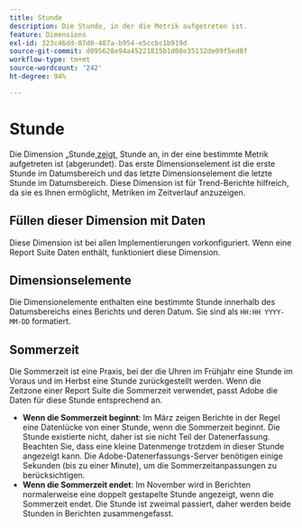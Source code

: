 ```yaml
---
title: Stunde
description: Die Stunde, in der die Metrik aufgetreten ist.
feature: Dimensions
exl-id: 323c46dd-87d0-487a-b954-e5ccbc1b919d
source-git-commit: d095628e94a45221815b1d08e35132de09f5ed8f
workflow-type: tm+mt
source-wordcount: '242'
ht-degree: 94%

---
```


# Stunde

Die Dimension „Stunde[&#x200B; zeigt &#x200B;](overview.md) Stunde an, in der eine bestimmte Metrik aufgetreten ist (abgerundet). Das erste Dimensionselement ist die erste Stunde im Datumsbereich und das letzte Dimensionselement die letzte Stunde im Datumsbereich. Diese Dimension ist für Trend-Berichte hilfreich, da sie es Ihnen ermöglicht, Metriken im Zeitverlauf anzuzeigen.

## Füllen dieser Dimension mit Daten

Diese Dimension ist bei allen Implementierungen vorkonfiguriert. Wenn eine Report Suite Daten enthält, funktioniert diese Dimension.

## Dimensionselemente

Die Dimensionelemente enthalten eine bestimmte Stunde innerhalb des Datumsbereichs eines Berichts und deren Datum. Sie sind als `HH:HH YYYY-MM-DD` formatiert.

## Sommerzeit

Die Sommerzeit ist eine Praxis, bei der die Uhren im Frühjahr eine Stunde im Voraus und im Herbst eine Stunde zurückgestellt werden. Wenn die Zeitzone einer Report Suite die Sommerzeit verwendet, passt Adobe die Daten für diese Stunde entsprechend an.

* **Wenn die Sommerzeit beginnt**: Im März zeigen Berichte in der Regel eine Datenlücke von einer Stunde, wenn die Sommerzeit beginnt. Die Stunde existierte nicht, daher ist sie nicht Teil der Datenerfassung. Beachten Sie, dass eine kleine Datenmenge trotzdem in dieser Stunde angezeigt kann. Die Adobe-Datenerfassungs-Server benötigen einige Sekunden (bis zu einer Minute), um die Sommerzeitanpassungen zu berücksichtigen.
* **Wenn die Sommerzeit endet**: Im November wird in Berichten normalerweise eine doppelt gestapelte Stunde angezeigt, wenn die Sommerzeit endet. Die Stunde ist zweimal passiert, daher werden beide Stunden in Berichten zusammengefasst.
